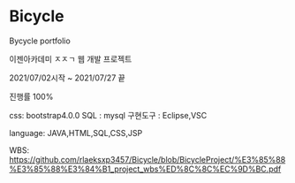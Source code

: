 # Bicycle
Bycycle portfolio

이젠아카데미 ㅈㅈㄱ 웹 개발 프로젝트

2021/07/02시작 ~ 2021/07/27 끝

진행률 100%

css: bootstrap4.0.0
SQL : mysql
구현도구 : Eclipse,VSC

language: JAVA,HTML,SQL,CSS,JSP

WBS: https://github.com/rlaeksxp3457/Bicycle/blob/BicycleProject/%E3%85%88%E3%85%88%E3%84%B1_project_wbs%ED%8C%8C%EC%9D%BC.pdf

